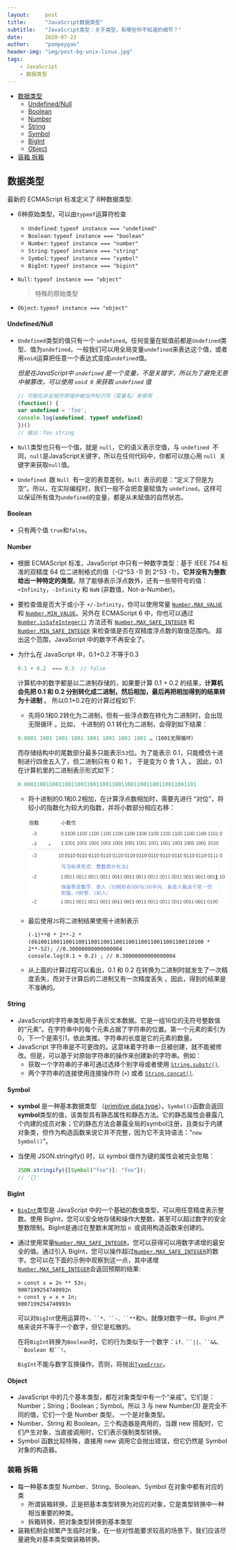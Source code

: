 ```yaml
---
layout:     post
title:      "JavaScript数据类型"
subtitle:   "JavaScript类型：关于类型，有哪些你不知道的细节？"
date:       2020-07-23
author:     "pompeygao"
header-img: "img/post-bg-unix-linux.jpg"
tags:
    - JavaScript
    - 数据类型
---
```


- [数据类型](#数据类型)
    - [Undefined/Null](#undefinednull)
    - [Boolean](#boolean)
    - [Number](#number)
    - [String](#string)
    - [Symbol](#symbol)
    - [BigInt](#bigint)
    - [Object](#object)
- [装箱 拆箱](#装箱-拆箱)

## 数据类型

最新的 ECMAScript 标准定义了 8种数据类型:

- 6种原始类型，可以由`typeof`运算符检查

  - `Undefined`: `typeof instance === "undefined"`
  - `Boolean`: `typeof instance === "boolean"`
  - `Number`: `typeof instance === "number"`
  - `String`: `typeof instance === "string"`
  - `Symbol`: `typeof instance === "symbol"`
  - `BigInt`: `typeof instance === "bigint"`

- `Null`: `typeof instance === "object"`

  > 特殊的原始类型

- `Object`: `typeof instance === "object"`


#### Undefined/Null

- `Undefined`类型的值只有一个 `undefined`。任何变量在赋值前都是`Undefined`类型、值为`undefined`。一般我们可以用全局变量`undefined`来表达这个值，或者用`void`运算把任意一个表达式变成`undefined`值。

  *但是在JavaScript中 `undefined` 是一个变量，不是关键字，所以为了避免无意中被篡改，可以使用 `void 0` 来获取 `undefined` 值*

  ```javascript
  // 可能在非全局作用域中被当作标识符（变量名）来使用
  (function() {
  var undefined = 'foo';
  console.log(undefined, typeof undefined)
  })()
  // 输出：foo string
  ````

- `Null`类型也只有一个值，就是 `null`，它的语义表示空值，与 `undefined `不同，`null`是JavaScript关键字，所以在任何代码中，你都可以放心用 `null `关键字来获取` null `值。

- `Undefined `跟 `Null `有一定的表意差别，`Null `表示的是：“定义了但是为空”。所以，在实际编程时，我们一般不会把变量赋值为 `undefined`，这样可以保证所有值为` undefined `的变量，都是从未赋值的自然状态。


#### Boolean

- 只有两个值 `true`和`false`。


#### Number

- 根据 ECMAScript 标准，JavaScript 中只有一种数字类型：基于 IEEE 754 标准的双精度 64 位二进制格式的值（-(2^53 -1) 到 2^53 -1）。**它并没有为整数给出一种特定的类型**。除了能够表示浮点数外，还有一些带符号的值：`+Infinity`，`-Infinity` 和 `NaN` (非数值，Not-a-Number)。

- 要检查值是否大于或小于 `+/-Infinity`，你可以使用常量 [`Number.MAX_VALUE`](https://developer.mozilla.org/zh-CN/docs/Web/JavaScript/Reference/Global_Objects/Number/MAX_VALUE) 和 [`Number.MIN_VALUE`](https://developer.mozilla.org/zh-CN/docs/Web/JavaScript/Reference/Global_Objects/Number/MIN_VALUE)。另外在 ECMAScript 6 中，你也可以通过 [`Number.isSafeInteger()`](https://developer.mozilla.org/zh-CN/docs/Web/JavaScript/Reference/Global_Objects/Number/isSafeInteger) 方法还有 [`Number.MAX_SAFE_INTEGER`](https://developer.mozilla.org/zh-CN/docs/Web/JavaScript/Reference/Global_Objects/Number/MAX_SAFE_INTEGER) 和 [`Number.MIN_SAFE_INTEGER`](https://developer.mozilla.org/zh-CN/docs/Web/JavaScript/Reference/Global_Objects/Number/MIN_SAFE_INTEGER) 来检查值是否在双精度浮点数的取值范围内。 超出这个范围，JavaScript 中的数字不再安全了。

- 为什么在 JavaScript 中，0.1+0.2 不等于0.3 

  ```js
  0.1 + 0.2  === 0.3  // false
  ```
  
  计算机中的数字都是以二进制存储的，如果要计算 0.1 + 0.2 的结果，**计算机会先把 0.1 和 0.2 分别转化成二进制，然后相加，最后再把相加得到的结果转为十进制** 。 所以0.1+0.2在的计算过程如下:
  
  - 先将0.1和0.2转化为二进制，但有一些浮点数在转化为二进制时，会出现无限循环 。比如， 十进制的 0.1 转化为二进制，会得到如下结果：
  
  ```javascript
  0.0001 1001 1001 1001 1001 1001 1001 1001 …（1001无限循环）
  ```
  
  而存储结构中的尾数部分最多只能表示`53`位。为了能表示 0.1，只能模仿十进制进行四舍五入了，但二进制只有 0 和 1 ， 于是变为 0 舍 1 入 。 因此，0.1 在计算机里的二进制表示形式如下：
  
  
  ```javascript
  0.0001100110011001100110011001100110011001100110011001101
  ```
  
  - 将十进制的0.1和0.2相加，在计算浮点数相加时，需要先进行 “对位”，将较小的指数化为较大的指数，并将小数部分相应右移：
  
     ![0.1+0.2](/img/in-post/data-types-js/add.png)
  
  - 最后使用`JS`将二进制结果使用十进制表示
  
     ```
     (-1)**0 * 2**-2 * (0b10011001100110011001100110011001100110011001100110100 * 2**-52); //0.30000000000000004
     console.log(0.1 + 0.2) ; // 0.30000000000000004
     ```
  
  - 从上面的计算过程可以看出，0.1 和 0.2 在转换为二进制时就发生了一次精度丢失，而对于计算后的二进制又有一次精度丢失 。因此，得到的结果是不准确的。


#### String

- JavaScript的字符串类型用于表示文本数据。它是一组16位的无符号整数值的“元素”。在字符串中的每个元素占据了字符串的位置。第一个元素的索引为0，下一个是索引1，依此类推。字符串的长度是它的元素的数量。
- JavaScript 字符串是不可更改的。这意味着字符串一旦被创建，就不能被修改。但是，可以基于对原始字符串的操作来创建新的字符串。例如：
  - 获取一个字符串的子串可通过选择个别字母或者使用 [`String.substr()`](https://developer.mozilla.org/zh-CN/docs/Web/JavaScript/Reference/Global_Objects/String/substr).
  - 两个字符串的连接使用连接操作符 (`+`) 或者 [`String.concat()`](https://developer.mozilla.org/zh-CN/docs/Web/JavaScript/Reference/Global_Objects/String/concat).

#### Symbol

- **symbol** 是一种基本数据类型 （[primitive data type](https://developer.mozilla.org/zh-CN/docs/Glossary/Primitive)）。`Symbol()`函数会返回**symbol**类型的值，该类型具有静态属性和静态方法。它的静态属性会暴露几个内建的成员对象；它的静态方法会暴露全局的symbol注册，且类似于内建对象类，但作为构造函数来说它并不完整，因为它不支持语法："`new Symbol()`"。

- 当使用 JSON.stringify() 时，以 symbol 值作为键的属性会被完全忽略：

  ```js
  JSON.stringify({[Symbol("foo")]: "foo"});                 
  // '{}'
  ```

#### BigInt

- [`BigInt`](https://developer.mozilla.org/zh-CN/docs/Web/JavaScript/Reference/Global_Objects/BigInt)类型是 JavaScript 中的一个基础的数值类型，可以用任意精度表示整数。使用 BigInt，您可以安全地存储和操作大整数，甚至可以超过数字的安全整数限制。BigInt是通过在整数末尾附加 `n `或调用构造函数来创建的。

- 通过使用常量[`Number.MAX_SAFE_INTEGER`](https://developer.mozilla.org/zh-CN/docs/Web/JavaScript/Reference/Global_Objects/Number/MAX_SAFE_INTEGER)，您可以获得可以用数字递增的最安全的值。通过引入 BigInt，您可以操作超过[`Number.MAX_SAFE_INTEGER`](https://developer.mozilla.org/zh-CN/docs/Web/JavaScript/Reference/Global_Objects/Number/MAX_SAFE_INTEGER)的数字。您可以在下面的示例中观察到这一点，其中递增[`Number.MAX_SAFE_INTEGER`](https://developer.mozilla.org/zh-CN/docs/Web/JavaScript/Reference/Global_Objects/Number/MAX_SAFE_INTEGER)会返回预期的结果:

  ```
  > const x = 2n ** 53n;
  9007199254740992n
  > const y = x + 1n; 
  9007199254740993n
  ```

  可以对`BigInt`使用运算符`+、``*、``-、``**`和`%`，就像对数字一样。BigInt 严格来说并不等于一个数字，但它是松散的。

  在将`BigInt`转换为`Boolean`时，它的行为类似于一个数字：`if、``||、``&&、``Boolean 和``!。`

  `BigInt`不能与数字互换操作。否则，将抛出[`TypeError`](https://developer.mozilla.org/zh-CN/docs/Web/JavaScript/Reference/Global_Objects/TypeError)。

#### Object

- JavaScript 中的几个基本类型，都在对象类型中有一个“亲戚”。它们是：Number；String；Boolean；Symbol。所以 3 与 new Number(3) 是完全不同的值，它们一个是 Number 类型， 一个是对象类型。
- Number、String 和 Boolean，三个构造器是两用的，当跟 new 搭配时，它们产生对象，当直接调用时，它们表示强制类型转换。
- Symbol 函数比较特殊，直接用 new 调用它会抛出错误，但它仍然是 Symbol 对象的构造器。



### 装箱 拆箱

- 每一种基本类型 Number、String、Boolean、Symbol 在对象中都有对应的类
  - 所谓装箱转换，正是把基本类型转换为对应的对象，它是类型转换中一种相当重要的种类。
  - 拆箱转换，把对象类型转换到基本类型
- 装箱机制会频繁产生临时对象，在一些对性能要求较高的场景下，我们应该尽量避免对基本类型做装箱转换。

































